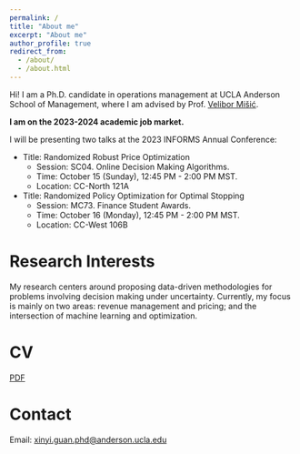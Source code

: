 ```yaml
---
permalink: /
title: "About me"
excerpt: "About me"
author_profile: true
redirect_from: 
  - /about/
  - /about.html
---
```


Hi! I am a Ph.D. candidate in operations management at UCLA Anderson School of Management, where I am advised by Prof. [Velibor Mišić](https://vvmisic.github.io/).

**I am on the 2023-2024 academic job market.**

I will be presenting two talks at the 2023 INFORMS Annual Conference:
* Title: Randomized Robust Price Optimization
  * Session: SC04. Online Decision Making Algorithms.
  * Time: October 15 (Sunday), 12:45 PM - 2:00 PM MST.
  * Location: CC-North 121A
* Title: Randomized Policy Optimization for Optimal Stopping
  * Session: MC73. Finance Student Awards.
  * Time: October 16 (Monday), 12:45 PM - 2:00 PM MST.
  * Location: CC-West 106B

Research Interests
======
My research centers around proposing data-driven methodologies for problems involving decision making under uncertainty. Currently, my focus is mainly on two areas: revenue management and pricing; and the intersection of machine learning and optimization.

CV
======
[PDF](https://xinyi-guan.github.io/Xinyi_Guan_CV.pdf) 

Contact
======
Email: xinyi.guan.phd@anderson.ucla.edu
